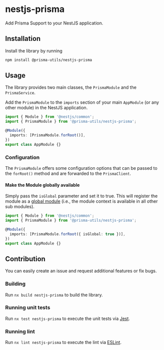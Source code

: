 # nestjs-prisma

Add Prisma Support to your NestJS application.

## Installation

Install the library by running

```bash
npm install @prisma-utils/nestjs-prisma
```

## Usage

The library provides two main classes, the `PrismaModule` and the `PrismaService`.

Add the `PrismaModule` to the `imports` section of your main `AppModule` (or any other module) in the NestJS application.

```ts
import { Module } from '@nestjs/common';
import { PrismaModule } from '@prisma-utils/nestjs-prisma';

@Module({
  imports: [PrismaModule.forRoot()],
})
export class AppModule {}
```

### Configuration

The `PrismaModule` offers some configuration options that can be passed to the `forRoot()` method and are forwarded to the `PrismaClient`.

#### Make the Module globally available

Simply pass the `isGlobal` parameter and set it to true. This will register the module as a [global module](https://docs.nestjs.com/modules#global-modules) (i.e., the module context is available in all other sub modules).

```ts
import { Module } from '@nestjs/common';
import { PrismaModule } from '@prisma-utils/nestjs-prisma';

@Module({
  imports: [PrismaModule.forRoot({ isGlobal: true })],
})
export class AppModule {}
```

## Contribution

You can easily create an issue and request additional features or fix bugs.

### Building

Run `nx build nestjs-prisma` to build the library.

### Running unit tests

Run `nx test nestjs-prisma` to execute the unit tests via [Jest](https://jestjs.io).

### Running lint

Run `nx lint nestjs-prisma` to execute the lint via [ESLint](https://eslint.org/).
